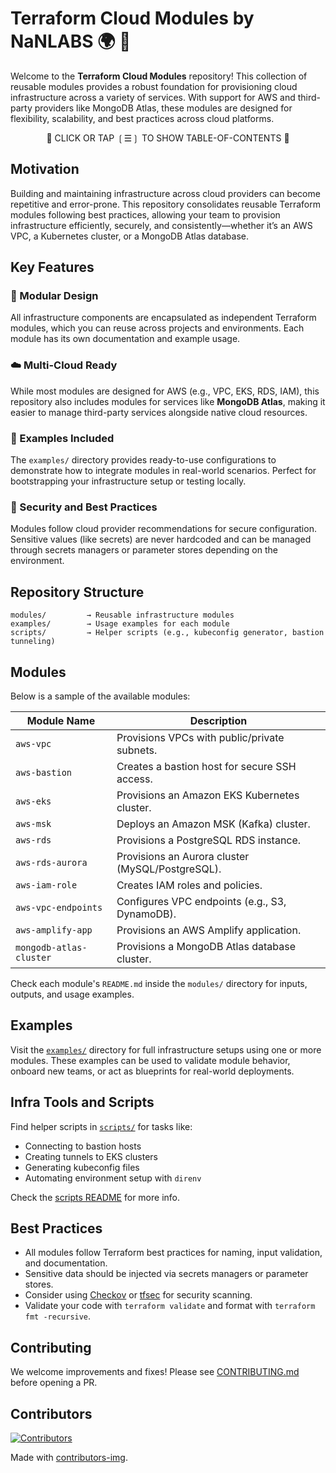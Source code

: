 # Terraform Cloud Modules by NaNLABS 🌍 🔧

Welcome to the **Terraform Cloud Modules** repository! This collection of reusable modules provides a robust foundation for provisioning cloud infrastructure across a variety of services. With support for AWS and third-party providers like MongoDB Atlas, these modules are designed for flexibility, scalability, and best practices across cloud platforms.

<div align="center">

📖 CLICK OR TAP ❲☰❳ TO SHOW TABLE-OF-CONTENTS 📖

</div> <!-- center -->

## Motivation

Building and maintaining infrastructure across cloud providers can become repetitive and error-prone. This repository consolidates reusable Terraform modules following best practices, allowing your team to provision infrastructure efficiently, securely, and consistently—whether it’s an AWS VPC, a Kubernetes cluster, or a MongoDB Atlas database.

## Key Features

### 🧱 Modular Design

All infrastructure components are encapsulated as independent Terraform modules, which you can reuse across projects and environments. Each module has its own documentation and example usage.

### ☁️ Multi-Cloud Ready

While most modules are designed for AWS (e.g., VPC, EKS, RDS, IAM), this repository also includes modules for services like **MongoDB Atlas**, making it easier to manage third-party services alongside native cloud resources.

### 🧪 Examples Included

The `examples/` directory provides ready-to-use configurations to demonstrate how to integrate modules in real-world scenarios. Perfect for bootstrapping your infrastructure setup or testing locally.

### 🔐 Security and Best Practices

Modules follow cloud provider recommendations for secure configuration. Sensitive values (like secrets) are never hardcoded and can be managed through secrets managers or parameter stores depending on the environment.

## Repository Structure

```
modules/         → Reusable infrastructure modules
examples/        → Usage examples for each module
scripts/         → Helper scripts (e.g., kubeconfig generator, bastion tunneling)
```

## Modules

Below is a sample of the available modules:

| Module Name             | Description                                      |
| ----------------------- | ------------------------------------------------ |
| `aws-vpc`               | Provisions VPCs with public/private subnets.     |
| `aws-bastion`           | Creates a bastion host for secure SSH access.    |
| `aws-eks`               | Provisions an Amazon EKS Kubernetes cluster.     |
| `aws-msk`               | Deploys an Amazon MSK (Kafka) cluster.           |
| `aws-rds`               | Provisions a PostgreSQL RDS instance.            |
| `aws-rds-aurora`        | Provisions an Aurora cluster (MySQL/PostgreSQL). |
| `aws-iam-role`          | Creates IAM roles and policies.                  |
| `aws-vpc-endpoints`     | Configures VPC endpoints (e.g., S3, DynamoDB).   |
| `aws-amplify-app`       | Provisions an AWS Amplify application.           |
| `mongodb-atlas-cluster` | Provisions a MongoDB Atlas database cluster.     |

Check each module's `README.md` inside the `modules/` directory for inputs, outputs, and usage examples.

## Examples

Visit the [`examples/`](./examples/) directory for full infrastructure setups using one or more modules. These examples can be used to validate module behavior, onboard new teams, or act as blueprints for real-world deployments.

## Infra Tools and Scripts

Find helper scripts in [`scripts/`](./scripts/) for tasks like:

* Connecting to bastion hosts
* Creating tunnels to EKS clusters
* Generating kubeconfig files
* Automating environment setup with `direnv`

Check the [scripts README](./scripts/README.md) for more info.

## Best Practices

* All modules follow Terraform best practices for naming, input validation, and documentation.
* Sensitive data should be injected via secrets managers or parameter stores.
* Consider using [Checkov](https://www.checkov.io/) or [tfsec](https://github.com/aquasecurity/tfsec) for security scanning.
* Validate your code with `terraform validate` and format with `terraform fmt -recursive`.

## Contributing

We welcome improvements and fixes! Please see [CONTRIBUTING.md](./CONTRIBUTING.md) before opening a PR.

## Contributors

[![Contributors](https://contrib.rocks/image?repo=nanlabs/terraform-cloud-modules)](https://github.com/nanlabs/terraform-cloud-modules/graphs/contributors)

Made with [contributors-img](https://contrib.rocks).
